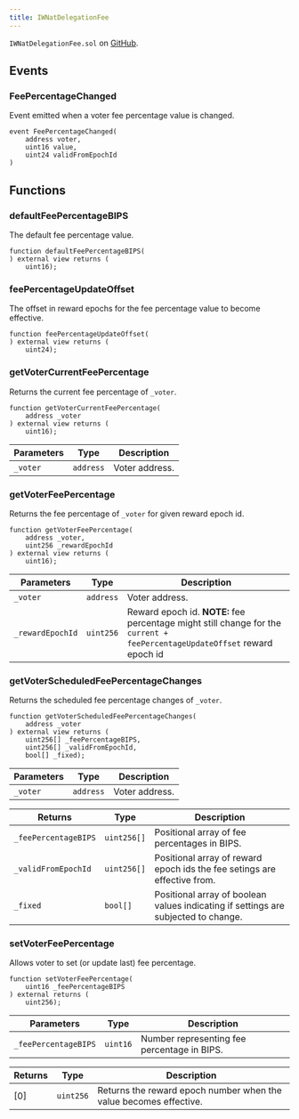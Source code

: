 ```yaml
---
title: IWNatDelegationFee
---
```


<!-- This is an autogenerated file. Do not edit! -->

`IWNatDelegationFee.sol` on [GitHub](https://github.com/flare-foundation/flare-smart-contracts-v2/blob/main/contracts/userInterfaces/IWNatDelegationFee.sol).

## Events

### FeePercentageChanged

Event emitted when a voter fee percentage value is changed.

```solidity
event FeePercentageChanged(
    address voter,
    uint16 value,
    uint24 validFromEpochId
)
```

## Functions

### defaultFeePercentageBIPS

The default fee percentage value.

```solidity
function defaultFeePercentageBIPS(
) external view returns (
    uint16);
```

### feePercentageUpdateOffset

The offset in reward epochs for the fee percentage value to become effective.

```solidity
function feePercentageUpdateOffset(
) external view returns (
    uint24);
```

### getVoterCurrentFeePercentage

Returns the current fee percentage of `_voter`.

```solidity
function getVoterCurrentFeePercentage(
    address _voter
) external view returns (
    uint16);
```

| Parameters | Type      | Description    |
| ---------- | --------- | -------------- |
| `_voter`   | `address` | Voter address. |

### getVoterFeePercentage

Returns the fee percentage of `_voter` for given reward epoch id.

```solidity
function getVoterFeePercentage(
    address _voter,
    uint256 _rewardEpochId
) external view returns (
    uint16);
```

| Parameters       | Type      | Description                                                                                                                |
| ---------------- | --------- | -------------------------------------------------------------------------------------------------------------------------- |
| `_voter`         | `address` | Voter address.                                                                                                             |
| `_rewardEpochId` | `uint256` | Reward epoch id. **NOTE:** fee percentage might still change for the `current + feePercentageUpdateOffset` reward epoch id |

### getVoterScheduledFeePercentageChanges

Returns the scheduled fee percentage changes of `_voter`.

```solidity
function getVoterScheduledFeePercentageChanges(
    address _voter
) external view returns (
    uint256[] _feePercentageBIPS,
    uint256[] _validFromEpochId,
    bool[] _fixed);
```

| Parameters | Type      | Description    |
| ---------- | --------- | -------------- |
| `_voter`   | `address` | Voter address. |

| Returns              | Type        | Description                                                                        |
| -------------------- | ----------- | ---------------------------------------------------------------------------------- |
| `_feePercentageBIPS` | `uint256[]` | Positional array of fee percentages in BIPS.                                       |
| `_validFromEpochId`  | `uint256[]` | Positional array of reward epoch ids the fee setings are effective from.           |
| `_fixed`             | `bool[]`    | Positional array of boolean values indicating if settings are subjected to change. |

### setVoterFeePercentage

Allows voter to set (or update last) fee percentage.

```solidity
function setVoterFeePercentage(
    uint16 _feePercentageBIPS
) external returns (
    uint256);
```

| Parameters           | Type     | Description                                 |
| -------------------- | -------- | ------------------------------------------- |
| `_feePercentageBIPS` | `uint16` | Number representing fee percentage in BIPS. |

| Returns | Type      | Description                                                       |
| ------- | --------- | ----------------------------------------------------------------- |
| [0]     | `uint256` | Returns the reward epoch number when the value becomes effective. |
